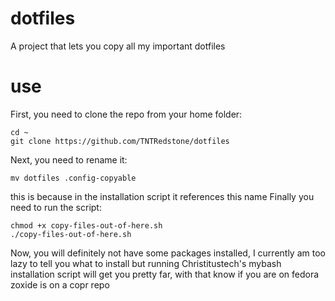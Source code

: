 # dotfiles
A project that lets you copy all my important dotfiles

# use
First, you need to clone the repo from your home folder:
```
cd ~
git clone https://github.com/TNTRedstone/dotfiles
```
Next, you need to rename it:
```
mv dotfiles .config-copyable
```
this is because in the installation script it references this name
Finally you need to run the script:
```
chmod +x copy-files-out-of-here.sh 
./copy-files-out-of-here.sh
```
Now, you will definitely not have some packages installed, I currently am too lazy to tell you what to install but running Christitustech's mybash installation script will get you pretty far, with that know if you are on fedora zoxide is on a copr repo
